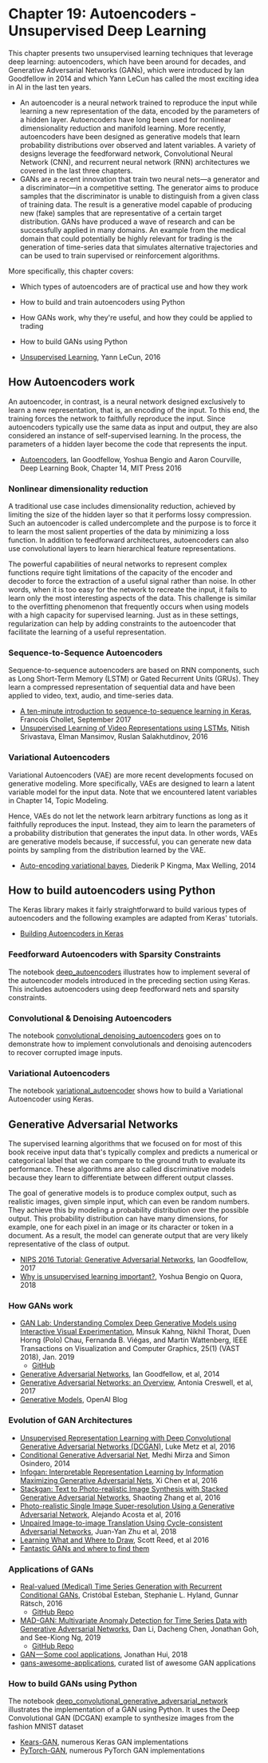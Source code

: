 # Chapter 19: Autoencoders - Unsupervised Deep Learning

This chapter presents two unsupervised learning techniques that leverage deep learning: autoencoders, which have been around for decades, and Generative Adversarial Networks (GANs), which were introduced by Ian Goodfellow in 2014 and which Yann LeCun has called the most exciting idea in AI in the last ten years. 
- An autoencoder is a neural network trained to reproduce the input while learning a new representation of the data, encoded by the parameters of a hidden layer. Autoencoders have long been used for nonlinear dimensionality reduction and manifold learning. More recently, autoencoders have been designed as generative models that learn probability distributions over observed and latent variables. A variety of designs leverage the feedforward network, Convolutional Neural Network (CNN), and recurrent neural network (RNN) architectures we covered in the last three chapters.
- GANs are a recent innovation that train two neural nets—a generator and a discriminator—in a competitive setting. The generator aims to produce samples that the discriminator is unable to distinguish from a given class of training data. The result is a generative model capable of producing new (fake) samples that are representative of a certain target distribution. GANs have produced a wave of research and can be successfully applied in many domains. An example from the medical domain that could potentially be highly relevant for trading is the generation of time-series data that simulates alternative trajectories and can be used to train supervised or reinforcement algorithms.

More specifically, this chapter covers:

- Which types of autoencoders are of practical use and how they work
- How to build and train autoencoders using Python
- How GANs work, why they're useful, and how they could be applied to trading
- How to build GANs using Python

- [Unsupervised Learning](https://cilvr.nyu.edu/lib/exe/fetch.php?media=deeplearning:2016:lecun-20160308-unssupervised-learning-nyu.pdf), Yann LeCun, 2016

## How Autoencoders work

An autoencoder, in contrast, is a neural network designed exclusively to learn a new representation, that is, an encoding of the input. To this end, the training forces the network to faithfully reproduce the input. Since autoencoders typically use the same data as input and output, they are also considered an instance of self-supervised learning. In the process, the parameters of a hidden layer become the code that represents the input. 

- [Autoencoders](http://www.deeplearningbook.org/contents/autoencoders.html), Ian Goodfellow, Yoshua Bengio and Aaron Courville, Deep Learning Book, Chapter 14, MIT Press 2016

### Nonlinear dimensionality reduction

A traditional use case includes dimensionality reduction, achieved by limiting the size of the hidden layer so that it performs lossy compression. Such an autoencoder is called undercomplete and the purpose is to force it to learn the most salient properties of the data by minimizing a loss function. In addition to feedforward architectures, autoencoders can also use convolutional layers to learn hierarchical feature representations. 

The powerful capabilities of neural networks to represent complex functions require tight limitations of the capacity of the encoder and decoder to force the extraction of a useful signal rather than noise. In other words, when it is too easy for the network to recreate the input, it fails to learn only the most interesting aspects of the data. This challenge is similar to the overfitting phenomenon that frequently occurs when using models with a high capacity for supervised learning. Just as in these settings, regularization can help by adding constraints to the autoencoder that facilitate the learning of a useful representation.

### Sequence-to-Sequence Autoencoders

Sequence-to-sequence autoencoders are based on RNN components, such as Long Short-Term Memory (LSTM) or Gated Recurrent Units (GRUs). They learn a compressed representation of sequential data and have been applied to video, text, audio, and time-series data.

- [A ten-minute introduction to sequence-to-sequence learning in Keras](https://blog.keras.io/a-ten-minute-introduction-to-sequence-to-sequence-learning-in-keras.html), Francois Chollet, September 2017
- [Unsupervised Learning of Video Representations using LSTMs](https://arxiv.org/abs/1502.04681), Nitish Srivastava, Elman Mansimov, Ruslan Salakhutdinov, 2016

### Variational Autoencoders

Variational Autoencoders (VAE) are more recent developments focused on generative modeling. More specifically, VAEs are designed to learn a latent variable model for the input data. Note that we encountered latent variables in Chapter 14, Topic Modeling.

Hence, VAEs do not let the network learn arbitrary functions as long as it faithfully reproduces the input. Instead, they aim to learn the parameters of a probability distribution that generates the input data. In other words, VAEs are generative models because, if successful, you can generate new data points by sampling from the distribution learned by the VAE.

- [Auto-encoding variational bayes](https://arxiv.org/abs/1312.6114), Diederik P Kingma, Max Welling, 2014

## How to build autoencoders using Python

The Keras library makes it fairly straightforward to build various types of autoencoders and the following examples are adapted from Keras' tutorials.

- [Building Autoencoders in Keras](https://blog.keras.io/building-autoencoders-in-keras.html)

### Feedforward Autoencoders with Sparsity Constraints

The notebook [deep_autoencoders](01_deep_autoencoders.ipynb) illustrates how to implement several of the autoencoder models introduced in the preceding section using Keras. This includes autoencoders using deep feedforward nets and sparsity constraints. 

### Convolutional & Denoising Autoencoders

The notebook [convolutional_denoising_autoencoders](02_convolutional_denoising_autoencoders.ipynb) goes on to demonstrate how to implement convolutionals and denoising autencoders to recover corrupted image inputs.

### Variational Autoencoders

The notebook [variational_autoencoder](03_variational_autoencoder.ipynb) shows how to build a Variational Autoencoder using Keras.

## Generative Adversarial Networks

The supervised learning algorithms that we focused on for most of this book receive input data that's typically complex and predicts a numerical or categorical label that we can compare to the ground truth to evaluate its performance. These algorithms are also called discriminative models because they learn to differentiate between different output classes.

The goal of generative models is to produce complex output, such as realistic images, given simple input, which can even be random numbers. They achieve this by modeling a probability distribution over the possible output. This probability distribution can have many dimensions, for example, one for each pixel in an image or its character or token in a document. As a result, the model can generate output that are very likely representative of the class of output. 

- [NIPS 2016 Tutorial: Generative Adversarial Networks](https://arxiv.org/pdf/1701.00160.pdf), Ian Goodfellow, 2017
- [Why is unsupervised learning important?](https://www.quora.com/Why-is-unsupervised-learning-important), Yoshua Bengio on Quora, 2018

### How GANs work

- [GAN Lab: Understanding Complex Deep Generative Models using Interactive Visual Experimentation](https://www.groundai.com/project/gan-lab-understanding-complex-deep-generative-models-using-interactive-visual-experimentation/), Minsuk Kahng, Nikhil Thorat, Duen Horng (Polo) Chau, Fernanda B. Viégas, and Martin Wattenberg, IEEE Transactions on Visualization and Computer Graphics, 25(1) (VAST 2018), Jan. 2019
    - [GitHub](https://poloclub.github.io/ganlab/)
- [Generative Adversarial Networks](https://arxiv.org/abs/1406.2661), Ian Goodfellow, et al, 2014
- [Generative Adversarial Networks: an Overview](https://arxiv.org/pdf/1710.07035.pdf), Antonia Creswell, et al, 2017
- [Generative Models](https://blog.openai.com/generative-models/), OpenAI Blog

### Evolution of GAN Architectures

- [Unsupervised Representation Learning with Deep Convolutional Generative Adversarial Networks (DCGAN)](https://arxiv.org/pdf/1511.06434.pdf), Luke Metz et al, 2016
- [Conditional Generative Adversarial Net](https://arxiv.org/pdf/1411.1784.pdf), Medhi Mirza and Simon Osindero, 2014
- [Infogan: Interpretable Representation Learning by Information Maximizing Generative Adversarial Nets](https://arxiv.org/pdf/1606.03657.pdf), Xi Chen et al, 2016
- [Stackgan: Text to Photo-realistic Image Synthesis with Stacked Generative Adversarial Networks](https://arxiv.org/pdf/1612.03242.pdf), Shaoting Zhang et al, 2016
- [Photo-realistic Single Image Super-resolution Using a Generative Adversarial Network](https://arxiv.org/pdf/1609.04802.pdf), Alejando Acosta et al, 2016
- [Unpaired Image-to-image Translation Using Cycle-consistent Adversarial Networks](https://arxiv.org/pdf/1703.10593.pdf), Juan-Yan Zhu et al, 2018
- [Learning What and Where to Draw](https://arxiv.org/abs/1610.02454), Scott Reed, et al 2016
- [Fantastic GANs and where to find them](http://guimperarnau.com/blog/2017/03/Fantastic-GANs-and-where-to-find-them)

### Applications of GANs

- [Real-valued (Medical) Time Series Generation with Recurrent Conditional GANs](https://arxiv.org/abs/1706.02633), Cristóbal Esteban, Stephanie L. Hyland, Gunnar Rätsch, 2016
    - [GitHub Repo](https://github.com/ratschlab/RGAN)
- [MAD-GAN: Multivariate Anomaly Detection for Time Series Data with Generative Adversarial Networks](https://arxiv.org/pdf/1901.04997.pdf), Dan Li, Dacheng Chen, Jonathan Goh, and See-Kiong Ng, 2019
    - [GitHub Repo](https://github.com/LiDan456/MAD-GANs)
- [GAN — Some cool applications](https://medium.com/@jonathan_hui/gan-some-cool-applications-of-gans-4c9ecca35900), Jonathan Hui, 2018
- [gans-awesome-applications](https://github.com/nashory/gans-awesome-applications), curated list of awesome GAN applications

### How to build GANs using Python

The notebook [deep_convolutional_generative_adversarial_network](04_deep_convolutional_generative_adversarial_network.ipynb) illustrates the implementation of a GAN using Python. It uses the Deep Convolutional GAN (DCGAN) example to synthesize images from the fashion MNIST dataset

- [Kears-GAN](https://github.com/eriklindernoren/Keras-GAN), numerous Keras GAN implementations
- [PyTorch-GAN](https://github.com/eriklindernoren/PyTorch-GAN), numerous PyTorch GAN implementations